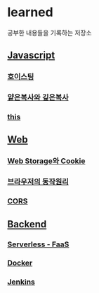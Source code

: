 # learned

공부한 내용들을 기록하는 저장소

## [Javascript](./javascript)

### [호이스팅](./javascript/호이스팅.md)

### [얕은복사와 깊은복사](./javascript/얕은복사와깊은복사.md)

### [this](./javascript/this.md)

## [Web](./web)

### [Web Storage와 Cookie](./web/WebStorage와Cookie.md)

### [브라우저의 동작원리](./web/%EB%B8%8C%EB%9D%BC%EC%9A%B0%EC%A0%80%EC%9D%98%20%EB%8F%99%EC%9E%91%EC%9B%90%EB%A6%AC.md)

### [CORS](./web/CORS.md)

## [Backend](./backend)

### [Serverless - FaaS](<./backend/Serverless(FaaS)>)

### [Docker](./backend/Docker)

### [Jenkins](./backend/Jenkins)

